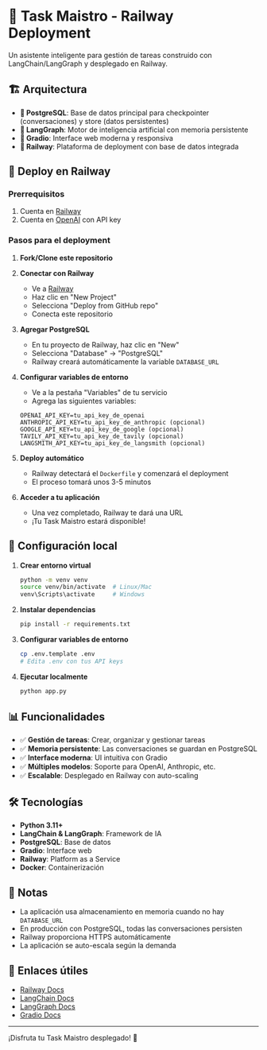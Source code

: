 # 🤖 Task Maistro - Railway Deployment

Un asistente inteligente para gestión de tareas construido con LangChain/LangGraph y desplegado en Railway.

## 🏗️ Arquitectura

- **🐘 PostgreSQL**: Base de datos principal para checkpointer (conversaciones) y store (datos persistentes)
- **🧠 LangGraph**: Motor de inteligencia artificial con memoria persistente
- **🎨 Gradio**: Interface web moderna y responsiva
- **🚀 Railway**: Plataforma de deployment con base de datos integrada

## 🚀 Deploy en Railway

### Prerrequisitos
1. Cuenta en [Railway](https://railway.app)
2. Cuenta en [OpenAI](https://openai.com) con API key

### Pasos para el deployment

1. **Fork/Clone este repositorio**

2. **Conectar con Railway**
   - Ve a [Railway](https://railway.app)
   - Haz clic en "New Project"
   - Selecciona "Deploy from GitHub repo"
   - Conecta este repositorio

3. **Agregar PostgreSQL**
   - En tu proyecto de Railway, haz clic en "New"
   - Selecciona "Database" → "PostgreSQL"
   - Railway creará automáticamente la variable `DATABASE_URL`

4. **Configurar variables de entorno**
   - Ve a la pestaña "Variables" de tu servicio
   - Agrega las siguientes variables:

   ```
   OPENAI_API_KEY=tu_api_key_de_openai
   ANTHROPIC_API_KEY=tu_api_key_de_anthropic (opcional)
   GOOGLE_API_KEY=tu_api_key_de_google (opcional)
   TAVILY_API_KEY=tu_api_key_de_tavily (opcional)
   LANGSMITH_API_KEY=tu_api_key_de_langsmith (opcional)
   ```

5. **Deploy automático**
   - Railway detectará el `Dockerfile` y comenzará el deployment
   - El proceso tomará unos 3-5 minutos

6. **Acceder a tu aplicación**
   - Una vez completado, Railway te dará una URL
   - ¡Tu Task Maistro estará disponible!

## 🔧 Configuración local

1. **Crear entorno virtual**
   ```bash
   python -m venv venv
   source venv/bin/activate  # Linux/Mac
   venv\Scripts\activate     # Windows
   ```

2. **Instalar dependencias**
   ```bash
   pip install -r requirements.txt
   ```

3. **Configurar variables de entorno**
   ```bash
   cp .env.template .env
   # Edita .env con tus API keys
   ```

4. **Ejecutar localmente**
   ```bash
   python app.py
   ```

## 📊 Funcionalidades

- ✅ **Gestión de tareas**: Crear, organizar y gestionar tareas
- ✅ **Memoria persistente**: Las conversaciones se guardan en PostgreSQL
- ✅ **Interface moderna**: UI intuitiva con Gradio
- ✅ **Múltiples modelos**: Soporte para OpenAI, Anthropic, etc.
- ✅ **Escalable**: Desplegado en Railway con auto-scaling

## 🛠️ Tecnologías

- **Python 3.11+**
- **LangChain & LangGraph**: Framework de IA
- **PostgreSQL**: Base de datos
- **Gradio**: Interface web
- **Railway**: Platform as a Service
- **Docker**: Containerización

## 📝 Notas

- La aplicación usa almacenamiento en memoria cuando no hay `DATABASE_URL`
- En producción con PostgreSQL, todas las conversaciones persisten
- Railway proporciona HTTPS automáticamente
- La aplicación se auto-escala según la demanda

## 🔗 Enlaces útiles

- [Railway Docs](https://docs.railway.app/)
- [LangChain Docs](https://python.langchain.com/)
- [LangGraph Docs](https://langchain-ai.github.io/langgraph/)
- [Gradio Docs](https://gradio.app/docs/)

---

¡Disfruta tu Task Maistro desplegado! 🚀

